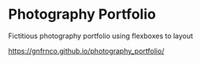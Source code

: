 # Photography Portfolio
Fictitious photography portfolio using flexboxes to layout

https://gnfrnco.github.io/photography_portfolio/
